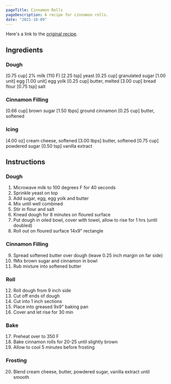 ```yaml
---
pageTitle: Cinnamon Rolls
pageDescription: A recipe for cinnamon rolls.
date: "2021-10-09"
---
```


Here's a link to the [original recipe](https://www.ambitiouskitchen.com/best-cinnamon-rolls/).

## Ingredients

### Dough
[0.75 cup] 2% milk (110 F)
[2.25 tsp] yeast
[0.25 cup] granulated sugar
[1.00 unit] egg
[1.00 unit] egg yolk
[0.25 cup] butter, melted
[3.00 cup] bread flour
[0.75 tsp] salt

### Cinnamon Filling
[0.66 cup] brown sugar
[1.50 tbps] ground cinnamon
[0.25 cup] butter, softened

### Icing
[4.00 oz] cream cheese, softened
[3.00 tbps] butter, softened
[0.75 cup] powdered sugar
[0.50 tsp] vanilla extract

## Instructions

### Dough
1. Microwave milk to 100 degrees F for 40 seconds
2. Sprinkle yeast on top
3. Add sugar, egg, egg yolk and butter
4. Mix until well combined
5. Stir in flour and salt
6. Knead dough for 8 minutes on floured surface
7. Put dough in oiled bowl, cover with towel, allow to rise for 1 hrs (until doubled)
8. Roll out on floured surface 14x9" rectangle

### Cinnamon Filling
9. Spread softened butter over dough (leave 0.25 inch margin on far side)
10. fMix brown sugar and cinnamon in bowl
11. Rub mixture into softened butter

### Roll
12. Roll dough from 9 inch side
13. Cut off ends of dough
14. Cut into 1 inch sections
15. Place into greased 9x9" baking pan
16. Cover and let rise for 30 min

### Bake
17. Preheat over to 350 F
18. Bake cinnamon rolls for 20-25 until slightly brown
19. Allow to cool 5 minutes before frosting

### Frosting
20. Blend cream cheese, butter, powdered sugar, vanilla extract until smooth
